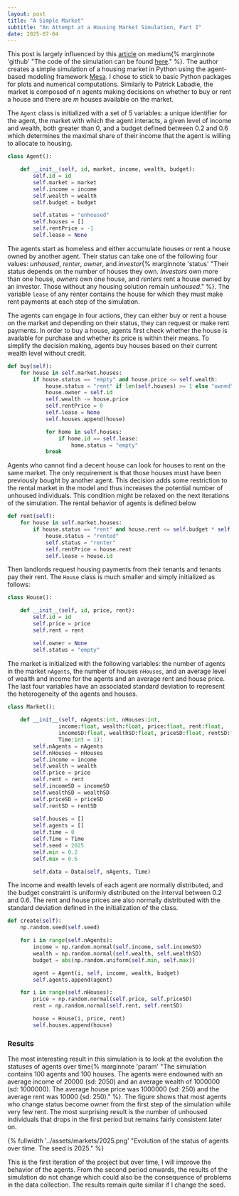 ```yaml
---
layout: post
title: "A Simple Market"
subtitle: "An Attempt at a Housing Market Simulation, Part I"
date: 2025-07-04
---
```


This post is largely influenced by this [article](https://medium.com/@ptlabadie/agent-based-models-in-python-simulating-a-housing-market-94a30be84924) on medium{% marginnote 'github' "The code of the simulation can be found [here](https://github.com/andreghl/houses)." %}. The author creates a simple simulation of a housing market in Python using the agent-based modeling framework [Mesa](https://mesa.readthedocs.io/latest/). I chose to stick to basic Python packages for plots and numerical computations. Similarly to Patrick Labadie, the market is composed of $n$ agents making decisions on whether to buy or rent a house and there are $m$ houses available on the market.

The ```Agent``` class is initialized with a set of $5$ variables: a unique identifier for the agent, the market with which the agent interacts, a given level of income and wealth, both greater than $0$, and a budget defined between $0.2$ and $0.6$ which determines the maximal share of their income that the agent is willing to allocate to housing.

```py
class Agent():

    def __init__(self, id, market, income, wealth, budget):
        self.id = id
        self.market = market
        self.income = income
        self.wealth = wealth
        self.budget = budget

        self.status = "unhoused"
        self.houses = []
        self.rentPrice = -1
        self.lease = None
```

The agents start as homeless and either accumulate houses or rent a house owned by another agent. Their status can take one of the following four values: *unhoused*, *renter*, *owner*, and *investor*{% marginnote 'status' "Their status depends on the number of houses they own. *Investors* own more than one house, *owners* own one house, and *renters* rent a house owned by an investor. Those without any housing solution remain *unhoused*." %}. The variable ```lease``` of any renter contains the house for which they must make rent payments at each step of the simulation. 

The agents can engage in four actions, they can either buy or rent a house on the market and depending on their status, they can request or make rent payments. In order to buy a house, agents first check whether the house is available for purchase and whether its price is within their means. To simplify the decision making, agents buy houses based on their current wealth level without credit.

```py
def buy(self):
    for house in self.market.houses:
        if house.status == "empty" and house.price <= self.wealth:
            house.status = "rent" if len(self.houses) >= 1 else "owned"
            house.owner = self.id
            self.wealth -= house.price
            self.rentPrice = 0
            self.lease = None
            self.houses.append(house)

            for home in self.houses:
                if home.id == self.lease:
                    home.status = "empty"
            break
```

Agents who cannot find a decent house can look for houses to rent on the same market. The only requirement is that those houses must have been previously bought by another agent. This decision adds some restriction to the rental market in the model and thus increases the potential number of unhoused individuals. This condition might be relaxed on the next iterations of the simulation. The rental behavior of agents is defined below

```py
def rent(self):
    for house in self.market.houses:
        if house.status == "rent" and house.rent <= self.budget * self.income and len(self.houses) == 0:
            house.status = "rented"
            self.status = "renter"
            self.rentPrice = house.rent
            self.lease = house.id
```

Then landlords request housing payments from their tenants and tenants pay their rent. The ```House``` class is much smaller and simply initialized as follows:


```py
class House():

    def __init__(self, id, price, rent):
        self.id = id
        self.price = price
        self.rent = rent

        self.owner = None
        self.status = "empty"
```

The market is initialized with the following variables: the number of agents in the market ```nAgents```, the number of houses ```nHouses```, and an average level of wealth and income for the agents and an average rent and house price. The last four variables have an associated standard deviation to represent the heterogeneity of the agents and houses.

```py
class Market():
    
    def __init__(self, nAgents:int, nHouses:int, 
                income:float, wealth:float, price:float, rent:float, 
                incomeSD:float, wealthSD:float, priceSD:float, rentSD:float, 
                Time:int = 1):
        self.nAgents = nAgents
        self.nHouses = nHouses
        self.income = income
        self.wealth = wealth
        self.price = price
        self.rent = rent
        self.incomeSD = incomeSD
        self.wealthSD = wealthSD
        self.priceSD = priceSD
        self.rentSD = rentSD
        
        self.houses = []
        self.agents = []
        self.time = 0
        self.Time = Time
        self.seed = 2025
        self.min = 0.2
        self.max = 0.6

        self.data = Data(self, nAgents, Time)
```

The income and wealth levels of each agent are normally distributed, and the budget constraint is uniformly distributed on the interval between $0.2$ and $0.6$. The rent and house prices are also normally distributed with the standard deviation defined in the initialization of the class.

```py
def create(self):
    np.random.seed(self.seed)

    for i in range(self.nAgents):
        income = np.random.normal(self.income, self.incomeSD)
        wealth = np.random.normal(self.wealth, self.wealthSD)
        budget = abs(np.random.uniform(self.min, self.max))

        agent = Agent(i, self, income, wealth, budget)
        self.agents.append(agent)

    for i in range(self.nHouses):
        price = np.random.normal(self.price, self.priceSD)
        rent = np.random.normal(self.rent, self.rentSD)

        house = House(i, price, rent)
        self.houses.append(house)
```

### Results

The most interesting result in this simulation is to look at the evolution the statuses of agents over time{% marginnote 'param' "The simulation contains $100$ agents and $100$ houses. The agents were endowned with an average income of $20000$ (sd: $2050$) and an average wealth of $1000000$ (sd: $1000000$). The average house price was $1000000$ (sd: $250$) and the average rent was $10000$ (sd: $250$)." %}. The figure shows that most agents who change status become owner from the first step of the simulation while very few rent. The most surprising result is the number of unhoused individuals that drops in the first period but remains fairly consistent later on.

{% fullwidth '../assets/markets/2025.png' "Evolution of the status of agents over time. The seed is $2025$." %}

This is the first iteration of the project but over time, I will improve the behavior of the agents. From the second period onwards, the results of the simulation do not change which could also be the consequence of problems in the data collection. The results remain quite similar if I change the seed.
